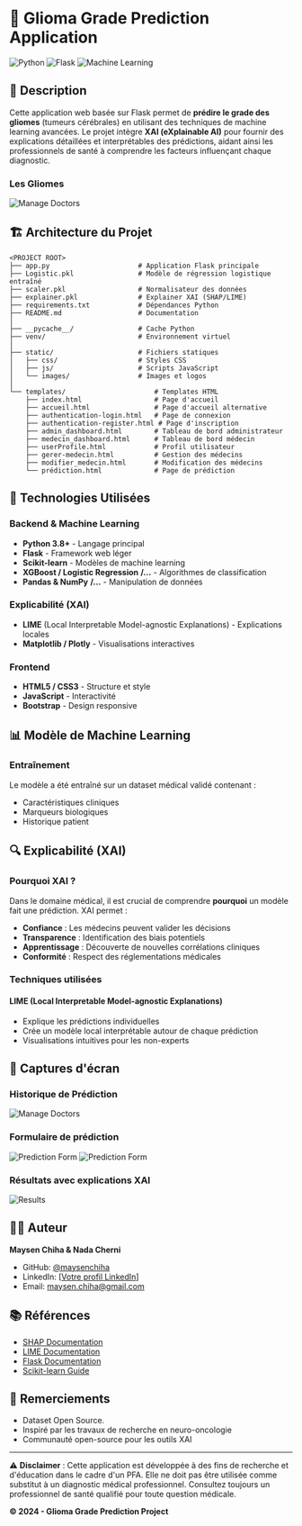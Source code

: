 # 🧠 Glioma Grade Prediction Application

![Python](https://img.shields.io/badge/Python-3.8+-blue.svg)
![Flask](https://img.shields.io/badge/Flask-2.0+-green.svg)
![Machine Learning](https://img.shields.io/badge/ML-XAI-orange.svg)

## 📝 Description

Cette application web basée sur Flask permet de **prédire le grade des gliomes** (tumeurs cérébrales) en utilisant des techniques de machine learning avancées. Le projet intègre **XAI (eXplainable AI)** pour fournir des explications détaillées et interprétables des prédictions, aidant ainsi les professionnels de santé à comprendre les facteurs influençant chaque diagnostic.
### Les Gliomes
![Manage Doctors](images/maladiee.jpg)

## 🏗️ Architecture du Projet

```
<PROJECT ROOT>
├── app.py                      # Application Flask principale
├── Logistic.pkl                # Modèle de régression logistique entraîné
├── scaler.pkl                  # Normalisateur des données
├── explainer.pkl               # Explainer XAI (SHAP/LIME)
├── requirements.txt            # Dépendances Python
├── README.md                   # Documentation
│
├── __pycache__/                # Cache Python
├── venv/                       # Environnement virtuel
│
├── static/                     # Fichiers statiques
│   ├── css/                    # Styles CSS
│   ├── js/                     # Scripts JavaScript
│   └── images/                 # Images et logos
│
└── templates/                      # Templates HTML
    ├── index.html                  # Page d'accueil
    ├── accueil.html                # Page d'accueil alternative
    ├── authentication-login.html   # Page de connexion
    ├── authentication-register.html # Page d'inscription
    ├── admin_dashboard.html        # Tableau de bord administrateur
    ├── medecin_dashboard.html      # Tableau de bord médecin
    ├── userProfile.html            # Profil utilisateur
    ├── gerer-medecin.html          # Gestion des médecins
    ├── modifier_medecin.html       # Modification des médecins
    └── prédiction.html             # Page de prédiction
```

## 🔬 Technologies Utilisées

### Backend & Machine Learning
- **Python 3.8+** - Langage principal
- **Flask** - Framework web léger
- **Scikit-learn** - Modèles de machine learning
- **XGBoost / Logistic Regression** **/...** - Algorithmes de classification
- **Pandas & NumPy** **/...** - Manipulation de données

### Explicabilité (XAI)
- **LIME** (Local Interpretable Model-agnostic Explanations) - Explications locales
- **Matplotlib / Plotly** - Visualisations interactives

### Frontend
- **HTML5 / CSS3** - Structure et style
- **JavaScript** - Interactivité
- **Bootstrap**  - Design responsive

## 📊 Modèle de Machine Learning

### Entraînement
Le modèle a été entraîné sur un dataset médical validé contenant :
- Caractéristiques cliniques
- Marqueurs biologiques
- Historique patient

## 🔍 Explicabilité (XAI)

### Pourquoi XAI ?
Dans le domaine médical, il est crucial de comprendre **pourquoi** un modèle fait une prédiction. XAI permet :
- **Confiance** : Les médecins peuvent valider les décisions
- **Transparence** : Identification des biais potentiels
- **Apprentissage** : Découverte de nouvelles corrélations cliniques
- **Conformité** : Respect des réglementations médicales

### Techniques utilisées
#### LIME (Local Interpretable Model-agnostic Explanations)
- Explique les prédictions individuelles
- Crée un modèle local interprétable autour de chaque prédiction
- Visualisations intuitives pour les non-experts

## 🎨 Captures d'écran

### Historique de Prédiction
![Manage Doctors](images/hist.png)

### Formulaire de prédiction
![Prediction Form](images/prédiction.png)
![Prediction Form](images/222.png)

### Résultats avec explications XAI
![Results](images/xia.png)

## 👨‍💻 Auteur

**Maysen Chiha & Nada Cherni**
- GitHub: [@maysenchiha](https://github.com/maysenchiha)
- LinkedIn: [[Votre profil LinkedIn](https://www.linkedin.com/in/maysen-chiha/)]
- Email: maysen.chiha@gmail.com

## 📚 Références

- [SHAP Documentation](https://shap.readthedocs.io/)
- [LIME Documentation](https://lime-ml.readthedocs.io/)
- [Flask Documentation](https://flask.palletsprojects.com/)
- [Scikit-learn Guide](https://scikit-learn.org/)

## 🙏 Remerciements

- Dataset Open Source.
- Inspiré par les travaux de recherche en neuro-oncologie
- Communauté open-source pour les outils XAI

---

⚠️ **Disclaimer** : Cette application est développée à des fins de recherche et d'éducation dans le cadre d'un PFA. Elle ne doit pas être utilisée comme substitut à un diagnostic médical professionnel. Consultez toujours un professionnel de santé qualifié pour toute question médicale.

**© 2024 - Glioma Grade Prediction Project**

